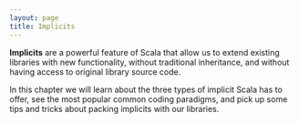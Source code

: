 ```yaml
---
layout: page
title: Implicits
---
```


**Implicits** are a powerful feature of Scala that allow us to extend existing libraries with new functionality, without traditional inheritance, and without having access to original library source code.

In this chapter we will learn about the three types of implicit Scala has to offer, see the most popular common coding paradigms, and pick up some tips and tricks about packing implicits with our libraries.